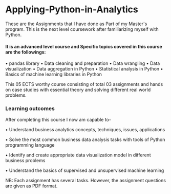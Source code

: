 # Applying-Python-in-Analytics

These are the Assignments that I have done as Part of my Master's program. This is the next level coursework after familiarizing myself with Python.


#### It is an advanced level course and Specific topics covered in this course are the followings:

• pandas library
• Data cleaning and preparation
• Data wrangling
• Data visualization
• Data aggregation in Python
• Statistical analysis in Python
• Basics of machine learning libraries in Python

This 05 ECTS worthy course consisting of total 03 assignments and hands on case studies with essential theory and solving different real world problems.

### Learning outcomes

After completing this course I now am capable to-

• Understand business analytics concepts, techniques, issues, applications

• Solve the most common business data analysis tasks with tools of Python programming language

• Identify and create appropriate data visualization model in different business problems

• Understand the basics of supervised and unsupervised machine learning


NB: Each assignment has several tasks. However, the assignment questions are given as PDF format.
